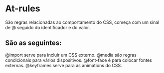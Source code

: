 # At-rules

São regras relacionadas ao comportamento do CSS, começa com um sinal de @ seguido do identificador e do valor.

## São as seguintes:

@import serve para incluir um CSS externo.
@media são regras condicionais para vários dispositivos.
@font-face é para colocar fontes externas.
@keyframes serve para as animations do CSS.
